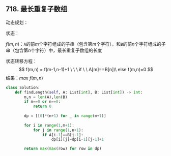 ## 718. 最长重复子数组

动态规划：

状态：

$f(m,n)$：`A`的前$m$个字符组成的子串（包含第$m$个字符），和`B`的前$n$个字符组成的子串（包含第$n$个字符）中，最长重复子数组的长度

状态转移方程：
$$
f(m,n) = f(m-1,n-1)+1 \ \ \ if \ \ A[m]==B[n]\\
else f(m,n)=0
$$
结果：$max\ f(m,n)$

```python
class Solution:
    def findLength(self, A: List[int], B: List[int]) -> int:
        m,n = len(A),len(B)
        if m==0 or n==0:
            return 0
        
        dp = [[0]*(n+1) for _ in range(m+1)]
        
        for i in range(1,m+1):
            for j in range(1,n+1):
                if A[i-1]==B[j-1]:
                    dp[i][j]=dp[i-1][j-1]+1

        return max(max(row) for row in dp)
        
```

